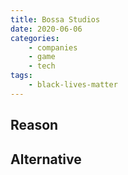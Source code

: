 ```yaml
---
title: Bossa Studios
date: 2020-06-06
categories:
    - companies
    - game
    - tech
tags:
    - black-lives-matter
---
```


## Reason


## Alternative

